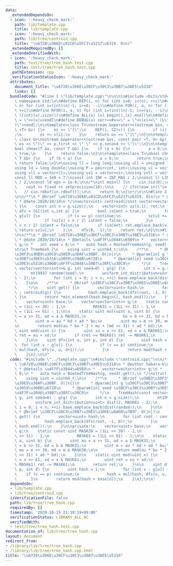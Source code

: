 ```yaml
---
data:
  _extendedDependsOn:
  - icon: ':heavy_check_mark:'
    path: lib/template.cpp
    title: lib/template.cpp
  - icon: ':heavy_check_mark:'
    path: lib/tree/centroid.cpp
    title: "\u6728\u306E\u91CD\u5FC3\u5217\u6319. O(n)"
  _extendedRequiredBy: []
  _extendedVerifiedWith:
  - icon: ':heavy_check_mark:'
    path: test/tree/tree_hash.test.cpp
    title: test/tree/tree_hash.test.cpp
  _pathExtension: cpp
  _verificationStatusIcon: ':heavy_check_mark:'
  attributes:
    document_title: "\u6728\u306E\u30CF\u30C3\u30B7\u30E5\u5316"
    links: []
  bundledCode: "#line 1 \"lib/template.cpp\"\n\n\n\n#include <bits/stdc++.h>\n\nusing\
    \ namespace std;\n\n#define REP(i, n) for (int i=0; i<(n); ++i)\n#define RREP(i,\
    \ n) for (int i=(int)(n)-1; i>=0; --i)\n#define FOR(i, a, n) for (int i=(a); i<(n);\
    \ ++i)\n#define RFOR(i, a, n) for (int i=(int)(n)-1; i>=(a); --i)\n\n#define SZ(x)\
    \ ((int)(x).size())\n#define ALL(x) (x).begin(),(x).end()\n\n#define DUMP(x) cerr<<#x<<\"\
    \ = \"<<(x)<<endl\n#define DEBUG(x) cerr<<#x<<\" = \"<<(x)<<\" (L\"<<__LINE__<<\"\
    )\"<<endl;\n\ntemplate<class T>\nostream &operator<<(ostream &os, const vector\
    \ <T> &v) {\n    os << \"[\";\n    REP(i, SZ(v)) {\n        if (i) os << \", \"\
    ;\n        os << v[i];\n    }\n    return os << \"]\";\n}\n\ntemplate<class T,\
    \ class U>\nostream &operator<<(ostream &os, const pair <T, U> &p) {\n    return\
    \ os << \"(\" << p.first << \" \" << p.second << \")\";\n}\n\ntemplate<class T>\n\
    bool chmax(T &a, const T &b) {\n    if (a < b) {\n        a = b;\n        return\
    \ true;\n    }\n    return false;\n}\n\ntemplate<class T>\nbool chmin(T &a, const\
    \ T &b) {\n    if (b < a) {\n        a = b;\n        return true;\n    }\n   \
    \ return false;\n}\n\nusing ll = long long;\nusing ull = unsigned long long;\n\
    using ld = long double;\nusing P = pair<int, int>;\nusing vi = vector<int>;\n\
    using vll = vector<ll>;\nusing vvi = vector<vi>;\nusing vvll = vector<vll>;\n\n\
    const ll MOD = 1e9 + 7;\nconst int INF = INT_MAX / 2;\nconst ll LINF = LLONG_MAX\
    \ / 2;\nconst ld eps = 1e-9;\n\n/*\nint main() {\n    cin.tie(0);\n    ios::sync_with_stdio(false);\n\
    \    cout << fixed << setprecision(10);\n\n    // ifstream in(\"in.txt\");\n \
    \   // cin.rdbuf(in.rdbuf());\n\n    return 0;\n}\n*/\n\n\n#line 2 \"lib/tree/centroid.cpp\"\
    \n\n/**\n * @brief \u6728\u306E\u91CD\u5FC3\u5217\u6319. O(n)\n * @author habara-k\n\
    \ * @date 2020/10/14\n */\nvector<int> centroid(const vector<vector<int>>& g)\
    \ {\n    const int n = g.size();\n    vector<int> sz(n,1), ret;\n    function<int(int,int)>\
    \ dfs = [&](int u,int p) {\n        bool isCent = true;\n        for (int v :\
    \ g[u]) {\n            if (v == p) continue;\n            sz[u] += dfs(v, u);\n\
    \            if (sz[v] > n / 2) isCent = false;\n        }\n        if (n - sz[u]\
    \ > n / 2) isCent = false;\n        if (isCent) ret.emplace_back(u);\n       \
    \ return sz[u];\n    };\n    dfs(0, -1);\n    return ret;\n}\n\n#line 3 \"lib/tree/tree_hash.cpp\"\
    \n\n/**\n * @brief \u6728\u306E\u30CF\u30C3\u30B7\u30E5\u5316\n * @author habara-k\n\
    \ * @date 2020/10/14\n * @details \u4F7F\u3044\u65B9\n *   vector<vector<int>>\
    \ g;\n *   int seed = 0;\n *   auto hash = RootedTreeHash(g, seed).get();\n */\n\
    struct TreeHash {\n    using uint = uint64_t;\n\n    /**\n     * @brief \u30B3\
    \u30F3\u30B9\u30C8\u30E9\u30AF\u30BF. O(|n|)\n     * @param[in] g \u30CF\u30C3\
    \u30B7\u30E5\u5316\u3059\u308B\u6728\n     * @param[in] seed \u30CF\u30C3\u30B7\
    \u30E5\u5316\u306B\u4F7F\u3046\u30B7\u30FC\u30C9\n     */\n    TreeHash(const\
    \ vector<vector<int>>& g, int seed=0) : g(g) {\n        int n = g.size();\n  \
    \      mt19937 random(seed);\n        uniform_int_distribution<uint> dist(2, MASK61\
    \ - 2);\n        for (int i = 0; i < n; ++i) base.emplace_back(dist(random));\n\
    \    }\n\n    /**\n     * @brief \u30CF\u30C3\u30B7\u30E5\u306E\u8A08\u7B97. O(|n|)\n\
    \     */\n    uint get() {\n        vector<uint> hash;\n        for (int root\
    \ : centroid(g)) {\n            hash.emplace_back(dfs(root, -1, 0));\n       \
    \ }\n        return *min_element(hash.begin(), hash.end());\n    }\n\nprivate:\n\
    \    vector<uint> base;\n    vector<vector<int>> g;\n    static const uint MASK30\
    \ = (1LL << 30) - 1,\n            MASK31 = (1LL << 31) - 1,\n            MASK61\
    \ = (1LL << 61) - 1;\n\n    static uint mul(uint a, uint b) {\n        uint au\
    \ = a >> 31, ad = a & MASK31,\n                bu = b >> 31, bd = b & MASK31;\n\
    \        uint m = au * bd + ad * bu;\n        uint mu = m >> 30, md = m & MASK30;\n\
    \n        return mod(au * bu * 2 + mu + (md << 31) + ad * bd);\n    }\n\n    static\
    \ uint mod(uint x) {\n        uint xu = x >> 61, xd = x & MASK61;\n        uint\
    \ ret = xu + xd;\n        if (ret >= MASK61) ret -= MASK61;\n        return ret;\n\
    \    }\n\n    uint dfs(int u, int p, int d) {\n        uint hash = 1;\n      \
    \  for (int v : g[u]) {\n            if (v == p) continue;\n            hash =\
    \ mul(hash, dfs(v, u, d+1));\n        }\n        return mod(hash + base[d]);\n\
    \    }\n};\n\n"
  code: "#include \"../template.cpp\"\n#include \"centroid.cpp\"\n\n/**\n * @brief\
    \ \u6728\u306E\u30CF\u30C3\u30B7\u30E5\u5316\n * @author habara-k\n * @date 2020/10/14\n\
    \ * @details \u4F7F\u3044\u65B9\n *   vector<vector<int>> g;\n *   int seed =\
    \ 0;\n *   auto hash = RootedTreeHash(g, seed).get();\n */\nstruct TreeHash {\n\
    \    using uint = uint64_t;\n\n    /**\n     * @brief \u30B3\u30F3\u30B9\u30C8\
    \u30E9\u30AF\u30BF. O(|n|)\n     * @param[in] g \u30CF\u30C3\u30B7\u30E5\u5316\
    \u3059\u308B\u6728\n     * @param[in] seed \u30CF\u30C3\u30B7\u30E5\u5316\u306B\
    \u4F7F\u3046\u30B7\u30FC\u30C9\n     */\n    TreeHash(const vector<vector<int>>&\
    \ g, int seed=0) : g(g) {\n        int n = g.size();\n        mt19937 random(seed);\n\
    \        uniform_int_distribution<uint> dist(2, MASK61 - 2);\n        for (int\
    \ i = 0; i < n; ++i) base.emplace_back(dist(random));\n    }\n\n    /**\n    \
    \ * @brief \u30CF\u30C3\u30B7\u30E5\u306E\u8A08\u7B97. O(|n|)\n     */\n    uint\
    \ get() {\n        vector<uint> hash;\n        for (int root : centroid(g)) {\n\
    \            hash.emplace_back(dfs(root, -1, 0));\n        }\n        return *min_element(hash.begin(),\
    \ hash.end());\n    }\n\nprivate:\n    vector<uint> base;\n    vector<vector<int>>\
    \ g;\n    static const uint MASK30 = (1LL << 30) - 1,\n            MASK31 = (1LL\
    \ << 31) - 1,\n            MASK61 = (1LL << 61) - 1;\n\n    static uint mul(uint\
    \ a, uint b) {\n        uint au = a >> 31, ad = a & MASK31,\n                bu\
    \ = b >> 31, bd = b & MASK31;\n        uint m = au * bd + ad * bu;\n        uint\
    \ mu = m >> 30, md = m & MASK30;\n\n        return mod(au * bu * 2 + mu + (md\
    \ << 31) + ad * bd);\n    }\n\n    static uint mod(uint x) {\n        uint xu\
    \ = x >> 61, xd = x & MASK61;\n        uint ret = xu + xd;\n        if (ret >=\
    \ MASK61) ret -= MASK61;\n        return ret;\n    }\n\n    uint dfs(int u, int\
    \ p, int d) {\n        uint hash = 1;\n        for (int v : g[u]) {\n        \
    \    if (v == p) continue;\n            hash = mul(hash, dfs(v, u, d+1));\n  \
    \      }\n        return mod(hash + base[d]);\n    }\n};\n\n"
  dependsOn:
  - lib/template.cpp
  - lib/tree/centroid.cpp
  isVerificationFile: false
  path: lib/tree/tree_hash.cpp
  requiredBy: []
  timestamp: '2020-10-15 21:18:19+09:00'
  verificationStatus: LIBRARY_ALL_AC
  verifiedWith:
  - test/tree/tree_hash.test.cpp
documentation_of: lib/tree/tree_hash.cpp
layout: document
redirect_from:
- /library/lib/tree/tree_hash.cpp
- /library/lib/tree/tree_hash.cpp.html
title: "\u6728\u306E\u30CF\u30C3\u30B7\u30E5\u5316"
---
```

